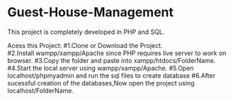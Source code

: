 # Guest-House-Management

This project is completely developed in PHP and SQL.

Acess this Project:
#1.Clone or Download  the Project.                                 
#2.Install wampp/xampp/Apache since PHP requires live server to work on browser.
#3.Copy the folder and paste into xampp/htdocs/FolderName.
#4.Start the local server using wampp/xampp/Apache.
#5.Open localhost/phpmyadmin and run the sql files to create database
#6.After sucessful creation of the databases,Now open the project using localhost/FolderName.



